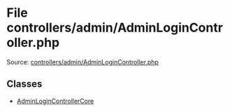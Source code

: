 File controllers/admin/AdminLoginController.php
=========

Source: [controllers/admin/AdminLoginController.php](https://github.com/PrestaShop/PrestaShop/blob/1.6.0.5/controllers/admin/AdminLoginController.php)


Classes
-------

* [AdminLoginControllerCore](class.AdminLoginControllerCore.md)

